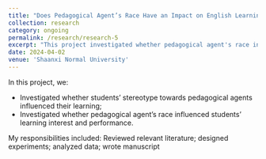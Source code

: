 ```yaml
---
title: "Does Pedagogical Agent’s Race Have an Impact on English Learning?"
collection: research
category: ongoing
permalink: /research/research-5
excerpt: "This project investigated whether pedagogical agent's race influence 12- and 13-year-old children's English learning."
date: 2024-04-02
venue: 'Shaanxi Normal University'
---
```


In this project, we:
- Investigated whether students’ stereotype towards pedagogical agents influenced their learning;
- Investigated whether pedagogical agent’s race influenced students’ learning interest and performance.

My responsibilities included: Reviewed relevant literature; designed experiments; analyzed data; wrote manuscript
